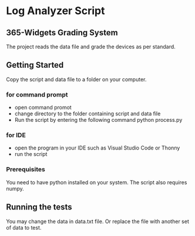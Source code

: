 # Log Analyzer Script

## 365-Widgets Grading System

The project reads the data file and grade the devices as per standard.

## Getting Started

Copy the script and data file to a folder on your computer. 

### for command prompt
* open command promot
* change directory to the folder containing script and data file
* Run the script by entering the following command
python process.py

### for IDE
* open the program in your IDE such as Visual Studio Code or Thonny
* run the script

### Prerequisites

You need to have python installed on your system. The script also requires numpy.

## Running the tests

You may change the data in data.txt file. Or replace the file with another set of data to test.
